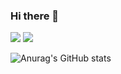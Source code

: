 ### Hi there 👋

<!--
**Pinethanku/Pinethanku** is a ✨ _special_ ✨ repository because its `README.md` (this file) appears on your GitHub profile.

Here are some ideas to get you started:

- 🔭 I’m currently working on ...
- 🌱 I’m currently learning ...
- 👯 I’m looking to collaborate on ...
- 🤔 I’m looking for help with ...
- 💬 Ask me about ...
- 📫 How to reach me: ...
- 😄 Pronouns: ...
- ⚡ Fun fact: ...
-->



<a><img src="https://img.shields.io/badge/C-9cf?style=flat-square&logo=C&logoColor=white"/></a>
<a><img src="https://img.shields.io/badge/Python-3766AB?style=flat-square&logo=Python&logoColor=white"/></a>



![Anurag's GitHub stats](https://github-readme-stats.vercel.app/api?username=Pinethanku&show_icons=true&theme=radical)

